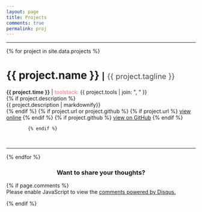 ```yaml
---
layout: page
title: Projects
comments: true
permalink: proj
---
```


---

<div id="projects">
    {% for project in site.data.projects %}
        <div class="project">
        <h1> {{ project.name }} 
        <span class="separator" style="font-size: 20px">|</span>
        <span style="font-size: 20px">
        <span style="font-weight: normal">
        <span style="color:#4C4C4C">{{ project.tagline }}</span></span></span></h1>
      <div class="meta">
                <span class="time" style="font-weight: bold"><span style="color:#333333">{{ project.time }}</span></span>
                <span class="toolstack">| <span style="color:#ff7476">toolstack:</span></span> {{ project.tools | join: ", " }}
            </div>
      {% if project.description %}
      <div class="description">{{ project.description | markdownify}}</div>
      {% endif %}   
      {% if project.url or project.github %}
                {% if project.url %}
                    <a href="{{ project.url }}" class="btn btn-md btn-default" target="_blank"><i class="fa fa-link fa-fw"></i>view online</a>
                {% endif %}
                {% if project.github %}
                    <a href="https://github.com/{{ project.github.url }}" class="btn btn-md btn-default" target="_blank"><i class="fa fa-github fa-fw"></i>view on GitHub</a>
                {% endif %}

            {% endif %}      
  </div>
  <br> 
 <hr />
  {% endfor %}
  <div class="disqus">
  <p></p>
  <p></p>
  <h3 align="middle"> Want to share your thoughts?</h3>
  <p></p>
  <p></p>
 </style>
  {% if page.comments  %}
<div id="disqus_thread"></div>
<script>
    /**
     *  RECOMMENDED CONFIGURATION VARIABLES: EDIT AND UNCOMMENT THE SECTION BELOW TO INSERT DYNAMIC VALUES FROM YOUR PLATFORM OR CMS.
     *  LEARN WHY DEFINING THESE VARIABLES IS IMPORTANT: https://disqus.com/admin/universalcode/#configuration-variables
     */

//        var disqus_developer = 1;    
/*    var disqus_config = function () {
        this.page.url = "{{ site.url }}"  // Replace PAGE_URL with your page's canonical URL variable
        this.page.identifier = '/proj'; // Replace PAGE_IDENTIFIER with your page's unique identifier variable
        var disqus_developer = 1;    
};*/
  
    (function() {  // DON'T EDIT BELOW THIS LINE
        var d = document, s = d.createElement('script');
        
        s.src = '//dineywankhede.disqus.com/embed.js';
        
        s.setAttribute('data-timestamp', +new Date());
        (d.head || d.body).appendChild(s);
    })();
</script>
<noscript>Please enable JavaScript to view the <a href="https://disqus.com/?ref_noscript" rel="nofollow">comments powered by Disqus.</a></noscript>  


  {% endif %}
  </div>

</div>
